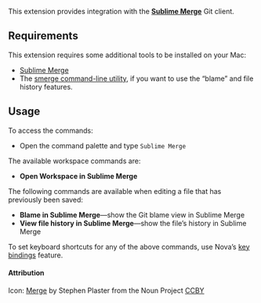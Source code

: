This extension provides integration with the [**Sublime Merge**](https://www.sublimemerge.com) Git client.

## Requirements

This extension requires some additional tools to be installed on your Mac:

- [Sublime Merge](https://www.sublimemerge.com)
- The [smerge command-line utility](https://www.sublimemerge.com/docs/command_line), if you want to use the “blame” and file history features.

## Usage

To access the commands:

- Open the command palette and type `Sublime Merge`

The available workspace commands are:

- **Open Workspace in Sublime Merge**

The following commands are available when editing a file that has previously been saved:

- **Blame in Sublime Merge**—show the Git blame view in Sublime Merge
- **View file history in Sublime Merge**—show the file’s history in Sublime Merge

To set keyboard shortcuts for any of the above commands, use Nova’s [key bindings](https://library.panic.com/nova/preferences/#key-bindings) feature.

#### Attribution

Icon: [Merge](https://thenounproject.com/term/merge/366710) by Stephen Plaster from the Noun Project [CCBY](https://creativecommons.org/licenses/by/3.0/us/legalcode)
